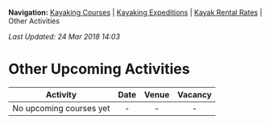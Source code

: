 **Navigation:** [Kayaking Courses](index) &#124; [Kayaking Expeditions](expedition) &#124; [Kayak Rental Rates](rental) &#124; Other Activities

_Last Updated: 24 Mar 2018 14:03_
# Other Upcoming Activities

Activity | Date | Venue | Vacancy
:---:|:---:|:---:|:---:
No upcoming courses yet|-|-|-

